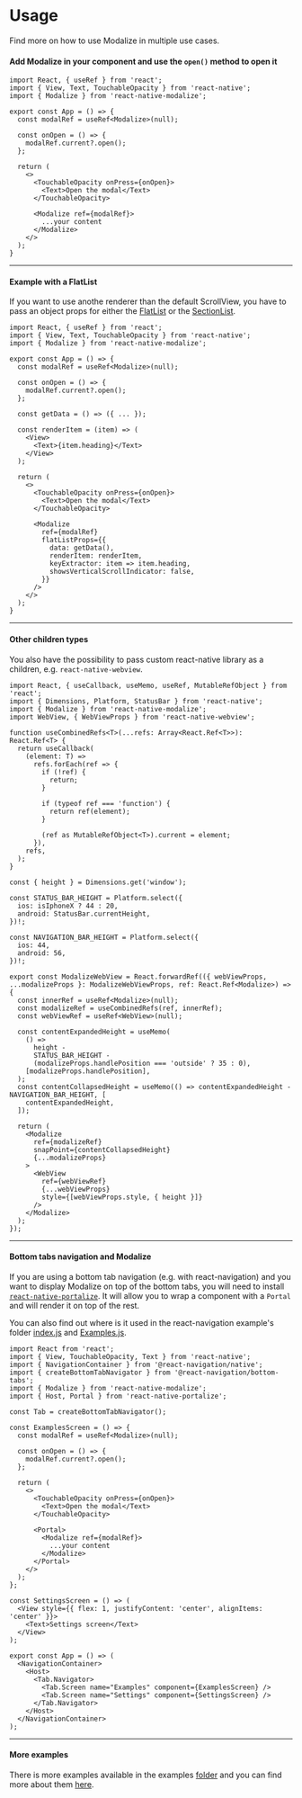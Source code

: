 # Usage

Find more on how to use Modalize in multiple use cases.

#### Add Modalize in your component and use the `open()` method to open it

```tsx
import React, { useRef } from 'react';
import { View, Text, TouchableOpacity } from 'react-native';
import { Modalize } from 'react-native-modalize';

export const App = () => {
  const modalRef = useRef<Modalize>(null);

  const onOpen = () => {
    modalRef.current?.open();
  };

  return (
    <>
      <TouchableOpacity onPress={onOpen}>
        <Text>Open the modal</Text>
      </TouchableOpacity>

      <Modalize ref={modalRef}>
        ...your content
      </Modalize>
    </>
  );
}
```

****

#### Example with a FlatList

If you want to use anothe renderer than the default ScrollView, you have to pass an object props for either the [FlatList](http://localhost:3000/#/PROPS?id=flatlistprops) or the [SectionList](http://localhost:3000/#/PROPS?id=sectionlistprops).

```tsx
import React, { useRef } from 'react';
import { View, Text, TouchableOpacity } from 'react-native';
import { Modalize } from 'react-native-modalize';

export const App = () => {
  const modalRef = useRef<Modalize>(null);

  const onOpen = () => {
    modalRef.current?.open();
  };

  const getData = () => ({ ... });

  const renderItem = (item) => (
    <View>
      <Text>{item.heading}</Text>
    </View>
  );

  return (
    <>
      <TouchableOpacity onPress={onOpen}>
        <Text>Open the modal</Text>
      </TouchableOpacity>

      <Modalize
        ref={modalRef}
        flatListProps={{
          data: getData(),
          renderItem: renderItem,
          keyExtractor: item => item.heading,
          showsVerticalScrollIndicator: false,
        }}
      />
    </>
  );
}
```

****

#### Other children types

You also have the possibility to pass custom react-native library as a children, e.g. `react-native-webview`.

```tsx
import React, { useCallback, useMemo, useRef, MutableRefObject } from 'react';
import { Dimensions, Platform, StatusBar } from 'react-native';
import { Modalize } from 'react-native-modalize';
import WebView, { WebViewProps } from 'react-native-webview';

function useCombinedRefs<T>(...refs: Array<React.Ref<T>>): React.Ref<T> {
  return useCallback(
    (element: T) =>
      refs.forEach(ref => {
        if (!ref) {
          return;
        }

        if (typeof ref === 'function') {
          return ref(element);
        }

        (ref as MutableRefObject<T>).current = element;
      }),
    refs,
  );
}

const { height } = Dimensions.get('window');

const STATUS_BAR_HEIGHT = Platform.select({
  ios: isIphoneX ? 44 : 20,
  android: StatusBar.currentHeight,
})!;

const NAVIGATION_BAR_HEIGHT = Platform.select({
  ios: 44,
  android: 56,
})!;

export const ModalizeWebView = React.forwardRef(({ webViewProps, ...modalizeProps }: ModalizeWebViewProps, ref: React.Ref<Modalize>) => {
  const innerRef = useRef<Modalize>(null);
  const modalizeRef = useCombinedRefs(ref, innerRef);
  const webViewRef = useRef<WebView>(null);

  const contentExpandedHeight = useMemo(
    () =>
      height -
      STATUS_BAR_HEIGHT -
      (modalizeProps.handlePosition === 'outside' ? 35 : 0),
    [modalizeProps.handlePosition],
  );
  const contentCollapsedHeight = useMemo(() => contentExpandedHeight - NAVIGATION_BAR_HEIGHT, [
    contentExpandedHeight,
  ]);

  return (
    <Modalize
      ref={modalizeRef}
      snapPoint={contentCollapsedHeight}
      {...modalizeProps}
    >
      <WebView
        ref={webViewRef}
        {...webViewProps}
        style={[webViewProps.style, { height }]}
      />
    </Modalize>
  );
});
```

****

#### Bottom tabs navigation and Modalize

If you are using a bottom tab navigation (e.g. with react-navigation) and you want to display Modalize on top of the bottom tabs, you will need to install [`react-native-portalize`](https://github.com/jeremybarbet/react-native-portalize). It will allow you to wrap a component with a `Portal` and will render it on top of the rest.

You can also find out where is it used in the react-navigation example's folder [index.js](https://github.com/jeremybarbet/react-native-modalize/blob/master/examples/react-navigation/src/index.js#L8-L12) and [Examples.js](https://github.com/jeremybarbet/react-native-modalize/blob/master/examples/react-navigation/src/screens/Examples.js#L39-L49).

```tsx
import React from 'react';
import { View, TouchableOpacity, Text } from 'react-native';
import { NavigationContainer } from '@react-navigation/native';
import { createBottomTabNavigator } from '@react-navigation/bottom-tabs';
import { Modalize } from 'react-native-modalize';
import { Host, Portal } from 'react-native-portalize';

const Tab = createBottomTabNavigator();

const ExamplesScreen = () => {
  const modalRef = useRef<Modalize>(null);

  const onOpen = () => {
    modalRef.current?.open();
  };

  return (
    <>
      <TouchableOpacity onPress={onOpen}>
        <Text>Open the modal</Text>
      </TouchableOpacity>

      <Portal>
        <Modalize ref={modalRef}>
          ...your content
        </Modalize>
      </Portal>
    </>
  );
};

const SettingsScreen = () => (
  <View style={{ flex: 1, justifyContent: 'center', alignItems: 'center' }}>
    <Text>Settings screen</Text>
  </View>
);

export const App = () => (
  <NavigationContainer>
    <Host>
      <Tab.Navigator>
        <Tab.Screen name="Examples" component={ExamplesScreen} />
        <Tab.Screen name="Settings" component={SettingsScreen} />
      </Tab.Navigator>
    </Host>
  </NavigationContainer>
);
```

****

#### More examples

There is more examples available in the examples [folder](https://github.com/jeremybarbet/react-native-modalize/tree/master/examples) and you can find more about them [here](/EXAMPLES.md).
